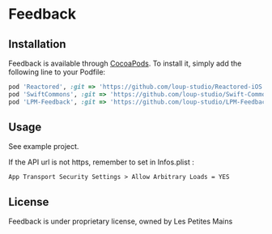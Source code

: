# Feedback

## Installation

Feedback is available through [CocoaPods](http://cocoapods.org). To install
it, simply add the following line to your Podfile:

```ruby
pod 'Reactored', :git => 'https://github.com/loup-studio/Reactored-iOS'
pod 'SwiftCommons', :git => 'https://github.com/loup-studio/Swift-Commons'
pod 'LPM-Feedback', :git => 'https://github.com/loup-studio/LPM-Feedback-iOS'
```

## Usage

See example project.

If the API url is not https, remember to set in Infos.plist :

```
App Transport Security Settings > Allow Arbitrary Loads = YES
```

## License

Feedback is under proprietary license, owned by Les Petites Mains
